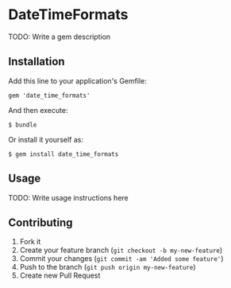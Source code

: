 # DateTimeFormats

TODO: Write a gem description

## Installation

Add this line to your application's Gemfile:

    gem 'date_time_formats'

And then execute:

    $ bundle

Or install it yourself as:

    $ gem install date_time_formats

## Usage

TODO: Write usage instructions here

## Contributing

1. Fork it
2. Create your feature branch (`git checkout -b my-new-feature`)
3. Commit your changes (`git commit -am 'Added some feature'`)
4. Push to the branch (`git push origin my-new-feature`)
5. Create new Pull Request
